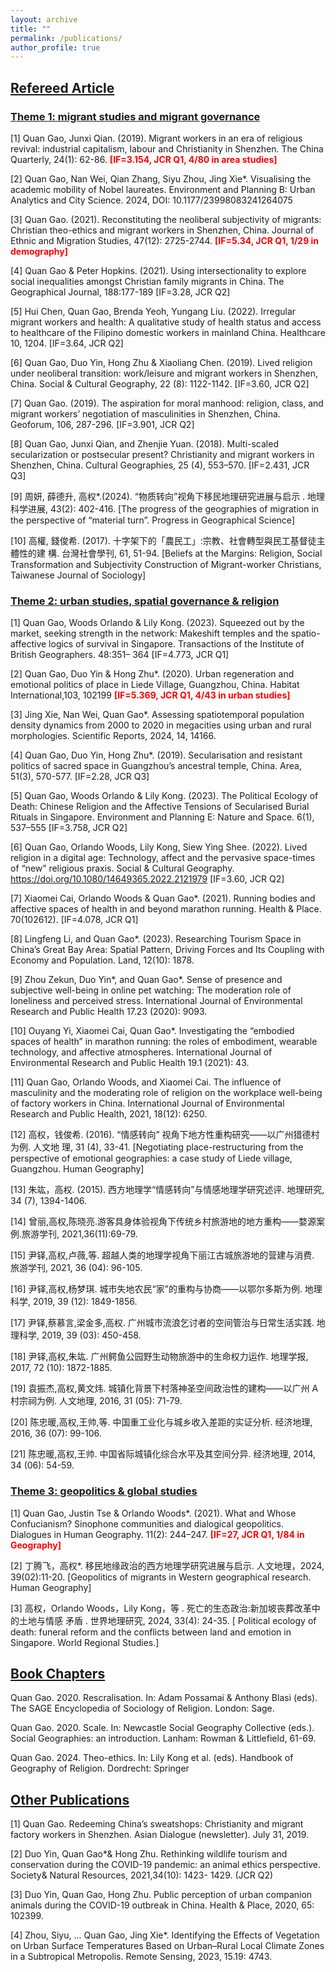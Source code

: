 ```yaml
---
layout: archive
title: ""
permalink: /publications/
author_profile: true
---
```



## <u>Refereed Article</u>

### <u>Theme 1: migrant studies and migrant governance</u>
[1] Quan Gao, Junxi Qian. (2019). Migrant workers in an era of religious revival: industrial capitalism, labour and Christianity in Shenzhen. The China Quarterly, 24(1): 62-86. **<font color=Red>[IF=3.154, JCR Q1, 4/80 in area studies]</font>**

[2] Quan Gao, Nan Wei, Qian Zhang, Siyu Zhou, Jing Xie*. Visualising the academic mobility of Nobel laureates. Environment and Planning B: Urban Analytics and City Science. 2024, DOI: 10.1177/23998083241264075

[3] Quan Gao. (2021). Reconstituting the neoliberal subjectivity of migrants: Christian theo-ethics and migrant workers in Shenzhen, China. Journal of Ethnic and Migration Studies, 47(12): 2725-2744. **<font color=Red>[IF=5.34, JCR Q1, 1/29 in demography]</font>**

[4] Quan Gao & Peter Hopkins. (2021). Using intersectionality to explore social inequalities amongst Christian family migrants in China. The Geographical Journal, 188:177-189 [IF=3.28, JCR Q2]

[5] Hui Chen, Quan Gao, Brenda Yeoh, Yungang Liu. (2022). Irregular migrant workers and health: A qualitative study of health status and access to healthcare of the Filipino domestic workers in mainland China. Healthcare 10, 1204. [IF=3.64, JCR Q2]

[6] Quan Gao, Duo Yin, Hong Zhu & Xiaoliang Chen. (2019). Lived religion under neoliberal transition: work/leisure and migrant workers in Shenzhen, China. Social & Cultural Geography,
22 (8): 1122-1142. [IF=3.60, JCR Q2]

[7] Quan Gao. (2019). The aspiration for moral manhood: religion, class, and migrant workers’ negotiation of masculinities in Shenzhen, China. Geoforum, 106, 287-296. [IF=3.901, JCR Q2]

[8] Quan Gao, Junxi Qian, and Zhenjie Yuan. (2018). Multi-scaled secularization or postsecular present? Christianity and migrant workers in Shenzhen, China. Cultural Geographies, 25 (4), 553–570. [IF=2.431, JCR Q3]

[9] 周妍, 薛德升, 高权*.(2024). “物质转向”视角下移民地理研究进展与启示 . 地理科学进展, 43(2): 402-416. [The progress of the geographies of migration in the perspective of “material turn”. Progress in Geographical Science]

[10] 高權, 錢俊希. (2017). 十字架下的「農民工」:宗教、社會轉型與民工基督徒主體性的建 構. 台灣社會學刊, 61, 51-94. [Beliefs at the Margins: Religion, Social Transformation and Subjectivity Construction of Migrant-worker Christians, Taiwanese Journal of Sociology]

### <u>Theme 2: urban studies, spatial governance & religion</u>
[1] Quan Gao, Woods Orlando & Lily Kong. (2023). Squeezed out by the market, seeking strength in the network: Makeshift temples and the spatio-affective logics of survival in Singapore. Transactions of the Institute of British Geographers. 48:351– 364 [IF=4.773, JCR Q1]

[2] Quan Gao, Duo Yin & Hong Zhu*. (2020). Urban regeneration and emotional politics of place in Liede Village, Guangzhou, China. Habitat International,103, 102199 **<font color=Red>[IF=5.369, JCR Q1, 4/43 in urban studies]</font>**

[3] Jing Xie, Nan Wei, Quan Gao*. Assessing spatiotemporal population density dynamics from 2000 to 2020 in megacities using urban and rural morphologies. Scientific Reports, 2024, 14, 14166.
    
[4] Quan Gao, Duo Yin, Hong Zhu*. (2019). Secularisation and resistant politics of sacred space in Guangzhou’s ancestral temple, China. Area, 51(3), 570-577. [IF=2.28, JCR Q3]

[5] Quan Gao, Woods Orlando & Lily Kong. (2023). The Political Ecology of Death: Chinese Religion and the Affective Tensions of Secularised Burial Rituals in Singapore. Environment and Planning E: Nature and Space. 6(1), 537–555 [IF=3.758, JCR Q2]

[6] Quan Gao, Orlando Woods, Lily Kong, Siew Ying Shee. (2022). Lived religion in a digital age: Technology, affect and the pervasive space-times of “new” religious praxis. Social & Cultural Geography. https://doi.org/10.1080/14649365.2022.2121979 [IF=3.60, JCR Q2]

[7] Xiaomei Cai, Orlando Woods & Quan Gao*. (2021). Running bodies and affective spaces of health in and beyond marathon running. Health & Place. 70(102612). [IF=4.078, JCR Q1]

[8] Lingfeng Li, and Quan Gao*. (2023). Researching Tourism Space in China’s Great Bay Area: Spatial Pattern, Driving Forces and Its Coupling with Economy and Population. Land, 12(10): 1878.

[9] Zhou Zekun, Duo Yin*, and Quan Gao*. Sense of presence and subjective well-being in online pet watching: The moderation role of loneliness and perceived stress. International Journal of Environmental Research and Public Health 17.23 (2020): 9093.

[10] Ouyang Yi, Xiaomei Cai, Quan Gao*. Investigating the “embodied spaces of health” in marathon running: the roles of embodiment, wearable technology, and affective atmospheres. International Journal of Environmental Research and Public Health 19.1 (2021): 43.

[11] Quan Gao, Orlando Woods, and Xiaomei Cai. The influence of masculinity and the moderating role of religion on the workplace well-being of factory workers in China. International Journal of Environmental Research and Public Health, 2021, 18(12): 6250.

[12] 高权，钱俊希. (2016). “情感转向” 视角下地方性重构研究——以广州猎德村为例. 人文地 理, 31 (4), 33-41. [Negotiating place-restructuring from the perspective of emotional geographies: a case study of Liede village, Guangzhou. Human Geography]

[13] 朱竑，高权. (2015). 西方地理学“情感转向”与情感地理学研究述评. 地理研究, 34 (7), 1394-1406.

[14] 曾丽,高权,陈晓亮.游客具身体验视角下传统乡村旅游地的地方重构——婺源案例.旅游学刊, 2021,36(11):69-79.

[15] 尹铎,高权,卢薇,等. 超越人类的地理学视角下丽江古城旅游地的营建与消费. 旅游学刊, 2021, 36 (04): 96-105.

[16] 尹铎,高权,杨梦琪. 城市失地农民“家”的重构与协商——以鄂尔多斯为例. 地理科学, 2019, 39 (12): 1849-1856.

[17] 尹铎,蔡慕言,梁金多,高权. 广州城市流浪乞讨者的空间管治与日常生活实践. 地理科学, 2019, 39 (03): 450-458.

[18] 尹铎,高权,朱竑. 广州鳄鱼公园野生动物旅游中的生命权力运作. 地理学报, 2017, 72 (10): 1872-1885.

[19] 袁振杰,高权,黄文炜. 城镇化背景下村落神圣空间政治性的建构——以广州 A 村宗祠为例. 人文地理, 2016, 31 (05): 71-79.

[20] 陈忠暖,高权,王帅,等. 中国重工业化与城乡收入差距的实证分析. 经济地理, 2016, 36 (07): 99-106.

[21] 陈忠暖,高权,王帅. 中国省际城镇化综合水平及其空间分异. 经济地理, 2014, 34 (06): 54-59.

### <u>Theme 3: geopolitics & global studies</u>
[1] Quan Gao, Justin Tse & Orlando Woods*. (2021). What and Whose Confucianism? Sinophone communities and dialogical geopolitics. Dialogues in Human Geography. 11(2): 244–247. **<font color=Red>[IF=27, JCR Q1, 1/84 in Geography]</font>**

[2] 丁腾飞，高权*. 移民地缘政治的西方地理学研究进展与启示. 人文地理，2024, 39(02):11-20.
[Geopolitics of migrants in Western geographical research. Human Geography]

[3] 高权，Orlando Woods，Lily Kong，等 . 死亡的生态政治:新加坡丧葬改革中的土地与情感 矛盾 . 世界地理研究, 2024, 33(4): 24-35. [ Political ecology of death: funeral reform and the conflicts between land and emotion in Singapore. World Regional Studies.]

## <u>Book Chapters</u>
Quan Gao. 2020. Rescralisation. In: Adam Possamai & Anthony Blasi (eds). The SAGE Encyclopedia of Sociology of Religion. London: Sage.

Quan Gao. 2020. Scale. In: Newcastle Social Geography Collective (eds.). Social Geographies: an introduction. Lanham: Rowman & Littlefield, 61-69.

Quan Gao. 2024. Theo-ethics. In: Lily Kong et al. (eds). Handbook of Geography of Religion. Dordrecht: Springer

## <u>Other Publications</u>
[1] Quan Gao. Redeeming China’s sweatshops: Christianity and migrant factory workers in Shenzhen. Asian Dialogue (newsletter). July 31, 2019.

[2] Duo Yin, Quan Gao*& Hong Zhu. Rethinking wildlife tourism and conservation during the COVID-19 pandemic: an animal ethics perspective. Society& Natural Resources, 2021,34(10): 1423- 1429. (JCR Q2)

[3] Duo Yin, Quan Gao, Hong Zhu. Public perception of urban companion animals during the COVID-19 outbreak in China. Health & Place, 2020, 65: 102399.

[4] Zhou, Siyu, ... Quan Gao, Jing Xie*. Identifying the Effects of Vegetation on Urban Surface Temperatures Based on Urban–Rural Local Climate Zones in a Subtropical Metropolis. Remote Sensing, 2023, 15.19: 4743.